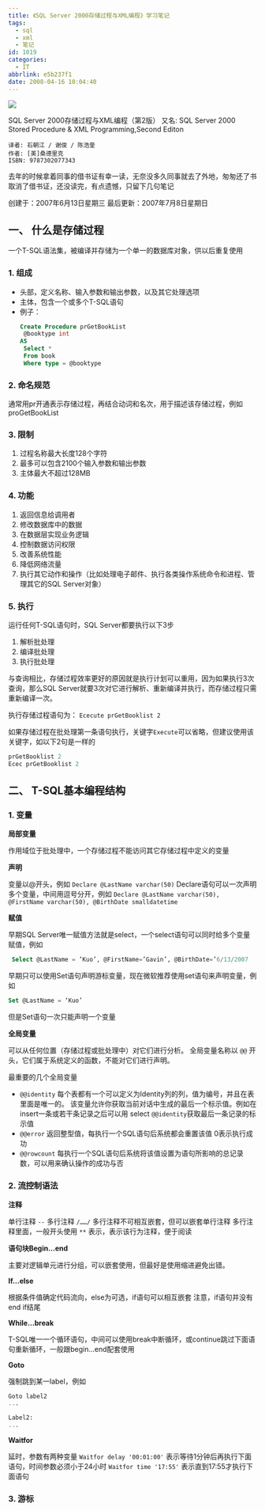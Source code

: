 ```yaml
---
title: 《SQL Server 2000存储过程与XML编程》学习笔记
tags:
  - sql
  - xml
  - 笔记
id: 1019
categories:
  - IT
abbrlink: e5b237f1
date: 2008-04-16 10:04:40
---
```


[![](http://otho.douban.com/mpic/s2226371.jpg)](http://www.douban.com/subject/1144051/)

SQL Server 2000存储过程与XML编程（第2版）
又名: SQL Server 2000 Stored Procedure &amp; XML Programming,Second Editon

    译者: 石朝江 / 谢俊 / 陈浩奎
    作者: [美]桑德里克
    ISBN: 9787302077343


去年的时候拿着同事的借书证有幸一读，无奈没多久同事就去了外地，匆匆还了书取消了借书证，还没读完，有点遗憾，只留下几句笔记

创建于：2007年6月13日星期三
最后更新：2007年7月8日星期日


## 一、 什么是存储过程</span>


一个T-SQL语法集，被编译并存储为一个单一的数据库对象，供以后重复使用



### 1. 组成

*   头部，定义名称、输入参数和输出参数，以及其它处理选项
*   主体，包含一个或多个T-SQL语句
*   例子：
    ```sql
    Create Procedure prGetBookList
     @booktype int
    AS
     Select *
     From book
     Where type = @booktype
     ```



### 2. 命名规范

通常用pr开通表示存储过程，再结合动词和名次，用于描述该存储过程，例如 proGetBookList



### 3. 限制

1.  过程名称最大长度128个字符
2.  最多可以包含2100个输入参数和输出参数
3.  主体最大不超过128MB



### 4. 功能

1.  返回信息给调用者
2.  修改数据库中的数据
3.  在数据层实现业务逻辑
4.  控制数据访问权限
5.  改善系统性能
6.  降低网络流量
7.  执行其它动作和操作（比如处理电子邮件、执行各类操作系统命令和进程、管理其它的SQL Server对象）



### 5. 执行

运行任何T-SQL语句时，SQL Server都要执行以下3步

1.  解析批处理
2.  编译批处理
3.  执行批处理

与查询相比，存储过程效率更好的原因就是执行计划可以重用，因为如果执行3次查询，那么SQL Server就要3次对它进行解析、重新编译并执行，而存储过程只需重新编译一次。

执行存储过程语句为：
`Ececute prGetBooklist 2`

如果存储过程在批处理第一条语句执行，关键字`Execute`可以省略，但建议使用该关键字，如以下2句是一样的
```sql
prGetBooklist 2
Ecec prGetBooklist 2
```


## 二、 T-SQL基本编程结构

### 1. 变量

**局部变量**

作用域位于批处理中，一个存储过程不能访问其它存储过程中定义的变量

**声明**

变量以@开头，例如 `Declare @LastName varchar(50)`
Declare语句可以一次声明多个变量，中间用逗号分开，例如
`Declare @LastName varchar(50), @FirstName varchar(50), @BirthDate smalldatetime`

**赋值**

早期SQL Server唯一赋值方法就是select，一个select语句可以同时给多个变量赋值，例如
```sql
 Select @LastName = ‘Kuo’, @FirstName=’Gavin’, @BirthDate=’6/13/2007
 ```
早期只可以使用Set语句声明游标变量，现在微软推荐使用set语句来声明变量，例如
```sql
Set @LastName = ‘Kuo’
```
但是Set语句一次只能声明一个变量



**全局变量**

可以从任何位置（存储过程或批处理中）对它们进行分析。
全局变量名称以 `@@` 开头，它们属于系统定义的函数，不能对它们进行声明。

最重要的几个全局变量

*   `@@identity`
    每个表都有一个可以定义为Identity列的列，值为编号，并且在表里面是唯一的。
    该变量允许你获取当前对话中生成的最后一个标示值。例如在insert一条或若干条记录之后可以用 select `@@identity`获取最后一条记录的标示值
*   `@@error`
    返回整型值，每执行一个SQL语句后系统都会重置该值
    0表示执行成功
*   `@@rowcount`
    每执行一个SQL语句后系统将该值设置为语句所影响的总记录数，可以用来确认操作的成功与否


### 2. 流控制语法

**注释**

单行注释 `--`
多行注释 `/……/`
多行注释不可相互嵌套，但可以嵌套单行注释
多行注释里面，一般开头使用 `**` 表示，表示该行为注释，便于阅读

**语句块Begin&hellip;end**

主要对逻辑单元进行分组，可以嵌套使用，但最好是使用缩进避免出错。

**If&hellip;else**

根据条件值确定代码流向，else为可选，if语句可以相互嵌套
注意，if语句并没有end if结尾

**While&hellip;break**

T-SQL唯一一个循环语句，中间可以使用break中断循环，或continue跳过下面语句重新循环，一般跟begin&hellip;end配套使用

**Goto**

强制跳到某一label，例如
```sql
Goto label2
...

Label2:
...
```

**Waitfor**

延时，参数有两种变量
`Waitfor delay '00:01:00'` 表示等待1分钟后再执行下面语句，时间参数必须小于24小时
`Waitfor time '17:55'` 表示直到17:55才执行下面语句

### 3. 游标
